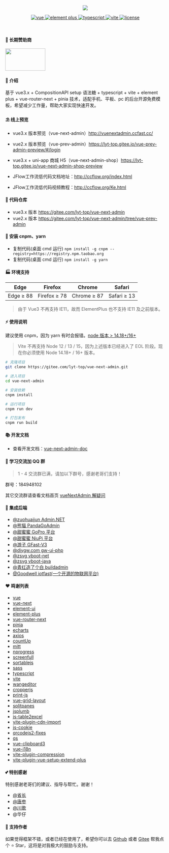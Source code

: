 <div align="center">
	<img src="https://i.hd-r.cn/6ce52e5724fae609444b5b48bdc4accb.png">
	<p align="center">
		<a href="https://v3.vuejs.org/" target="_blank">
			<img src="https://img.shields.io/badge/vue.js-vue3.x-green" alt="vue">
		</a>
		<a href="https://element-plus.gitee.io/#/zh-CN/component/changelog" target="_blank">
			<img src="https://img.shields.io/badge/element--plus-%3E1.0.0-blue" alt="element plus">
		</a>
		<a href="https://www.tslang.cn/" target="_blank">
	    <img src="https://img.shields.io/badge/typescript-%3E4.0.0-blue" alt="typescript">
	  </a>
		<a href="https://vitejs.dev/" target="_blank">
		  <img src="https://img.shields.io/badge/vite-%3E2.0.0-yellow" alt="vite">
		</a>
		<a href="https://gitee.com/lyt-top/vue-next-admin/blob/master/LICENSE" target="_blank">
		  <img src="https://img.shields.io/badge/license-MIT-success" alt="license">
		</a>
	</p>
	<p>&nbsp;</p>
</div>

#### 💝 长期赞助商

<a href="http://www.ccflow.org/" target="_blank">
	<img src="./src/assets/ccflowRightNextAdmin.png" width="50%" height="70px">
</a>

#### 🌈 介绍

基于 vue3.x + CompositionAPI setup 语法糖 + typescript + vite + element plus + vue-router-next + pinia 技术，适配手机、平板、pc 的后台开源免费模板，希望减少工作量，帮助大家实现快速开发。

#### ⛱️ 线上预览

- vue3.x 版本预览（vue-next-admin）<a href="http://vuenextadmin.ccfast.cc/ " target="_blank">http://vuenextadmin.ccfast.cc/ </a>
- vue2.x 版本预览（vue-prev-admin）<a href="https://lyt-top.gitee.io/vue-prev-admin-preview/#/login" target="_blank">https://lyt-top.gitee.io/vue-prev-admin-preview/#/login</a>
- vue3.x + uni-app 商城 H5（vue-next-admin-shop）<a href="https://lyt-top.gitee.io/vue-next-admin-shop-preview" target="_blank">https://lyt-top.gitee.io/vue-next-admin-shop-preview</a>
- JFlow工作流低代码文档地址：http://ccflow.org/index.html

- JFlow工作流低代码视频教程：http://ccflow.org/Ke.html
#### 💒 代码仓库

- vue3.x 版本 <a href="https://gitee.com/lyt-top/vue-next-admin" target="_blank">https://gitee.com/lyt-top/vue-next-admin</a>
- vue2.x 版本 <a href="https://gitee.com/lyt-top/vue-next-admin/tree/vue-prev-admin" target="_blank">https://gitee.com/lyt-top/vue-next-admin/tree/vue-prev-admin</a>

#### 🚧 安装 cnpm、yarn

- 复制代码(桌面 cmd 运行) `npm install -g cnpm --registry=https://registry.npm.taobao.org`
- 复制代码(桌面 cmd 运行) `npm install -g yarn`

#### 🏭 环境支持

| Edge      | Firefox      | Chrome      | Safari      |
| --------- | ------------ | ----------- | ----------- |
| Edge ≥ 88 | Firefox ≥ 78 | Chrome ≥ 87 | Safari ≥ 13 |

> 由于 Vue3 不再支持 IE11，故而 ElementPlus 也不支持 IE11 及之前版本。

#### ⚡ 使用说明

建议使用 cnpm，因为 yarn 有时会报错。<a href="http://nodejs.cn/" target="_blank">node 版本 > 14.18+/16+</a>

> Vite 不再支持 Node 12 / 13 / 15，因为上述版本已经进入了 EOL 阶段。现在你必须使用 Node 14.18+ / 16+ 版本。

```bash
# 克隆项目
git clone https://gitee.com/lyt-top/vue-next-admin.git

# 进入项目
cd vue-next-admin

# 安装依赖
cnpm install

# 运行项目
cnpm run dev

# 打包发布
cnpm run build
```

#### 📚 开发文档

- 查看开发文档：<a href="https://lyt-top.gitee.io/vue-next-admin-doc-preview" target="_blank">vue-next-admin-doc</a>

#### 💯 学习交流加 QQ 群

> 1 - 4 交流群已满，请加以下群号，感谢老哥们支持！

群号：184948102

其它交流群请查看文档首页 [vueNextAdmin 解疑问](https://lyt-top.gitee.io/vue-next-admin-doc-preview/)

#### 💒 集成后端

- <a target="_blank" href="https://gitee.com/zuohuaijun/Admin.NET">@zuohuaijun Admin.NET</a>
- <a target="_blank" href="https://github.com/PandaGoAdmin/PandaX">@熊猫 PandaGoAdmin</a>
- <a target="_blank" href="https://toscode.gitee.com/GionConnection/gopro_free">@甜蜜蜜 GoPro 平台</a>
- <a target="_blank" href="https://gitee.com/GionConnection/niupi-free">@甜蜜蜜 NiuPi 平台</a>
- <a target="_blank" href="https://gitee.com/tiger1103/gfast/tree/os-v3/">@游子 GFast-V3</a>
- <a target="_blank" href="https://gitee.com/diygw/diygw-ui-php/">@diygw.com gw-ui-php</a>
- <a target="_blank" href="https://gitee.com/zsvg/vboot-net">@zsvg vboot-net</a>
- <a target="_blank" href="https://gitee.com/zsvg/vboot-java">@zsvg vboot-java</a>
- <a target="_blank" href="https://gitee.com/wonderful-code/buildadmin">@青红造了个白 buildadmin</a>
- <a target="_blank" href="https://github.com/xiaodingding/iotfast">@Goodwell iotfast(一个开源的物联网平台)</a>

#### ❤️ 鸣谢列表

- <a href="https://github.com/vuejs/vue" target="_blank">vue</a>
- <a href="https://github.com/vuejs/vue-next" target="_blank">vue-next</a>
- <a href="https://github.com/ElemeFE/element" target="_blank">element-ui</a>
- <a href="https://github.com/element-plus/element-plus" target="_blank">element-plus</a>
- <a href="https://github.com/vuejs/vue-router-next" target="_blank">vue-router-next</a>
- <a href="https://github.com/vuejs/pinia" target="_blank">pinia</a>
- <a href="https://github.com/apache/echarts" target="_blank">echarts</a>
- <a href="https://github.com/axios/axios" target="_blank">axios</a>
- <a href="https://github.com/inorganik/countUp.js" target="_blank">countUp</a>
- <a href="https://github.com/developit/mitt" target="_blank">mitt</a>
- <a href="https://github.com/rstacruz/nprogress" target="_blank">nprogress</a>
- <a href="https://github.com/sindresorhus/screenfull.js" target="_blank">screenfull</a>
- <a href="https://github.com/SortableJS/Sortable" target="_blank">sortablejs</a>
- <a href="https://github.com/sass/sass" target="_blank">sass</a>
- <a href="https://github.com/microsoft/TypeScript" target="_blank">typescript</a>
- <a href="https://github.com/vitejs/vite" target="_blank">vite</a>
- <a href="https://github.com/wangeditor-team/wangEditor" target="_blank">wangeditor</a>
- <a href="https://github.com/fengyuanchen/cropperjs" target="_blank">cropperjs</a>
- <a href="https://github.com/crabbly/Print.js" target="_blank">print-js</a>
- <a href="https://github.com/jbaysolutions/vue-grid-layout" target="_blank">vue-grid-layout</a>
- <a href="https://github.com/antoniandre/splitpanes" target="_blank">splitpanes</a>
- <a href="https://github.com/jsplumb/jsplumb" target="_blank">jsplumb</a>
- <a href="https://github.com/hxj9102/table2excel" target="_blank">js-table2excel</a>
- <a href="https://github.com/mmf-fe/vite-plugin-cdn-import" target="_blank">vite-plugin-cdn-import</a>
- <a href="https://github.com/js-cookie/js-cookie" target="_blank">js-cookie</a>
- <a href="https://github.com/davidshimjs/qrcodejs" target="_blank">qrcodejs2-fixes</a>
- <a href="https://github.com/ljharb/qs" target="_blank">qs</a>
- <a href="https://github.com/JamieCurnow/vue-clipboard3" target="_blank">vue-clipboard3</a>
- <a href="https://github.com/intlify/vue-i18n-next" target="_blank">vue-i18n</a>
- <a href="https://github.com/vbenjs/vite-plugin-compression" target="_blank">vite-plugin-compression</a>
- <a href="https://github.com/chenxch/vite-plugin-vue-setup-extend-plus" target="_blank">vite-plugin-vue-setup-extend-plus</a>

#### 💕 特别感谢

特别感谢老哥们的建议、指导与帮忙。谢谢！

- <a href="https://gitee.com/click33/sa-plus" target="_blank">@省长</a>
- <a href="https://gitee.com/jskz/Jskz-SpringCloud" target="_blank">@唐参</a>
- <a href="https://gitee.com/chuange" target="_blank">@川歌</a>
- @华仔

#### 💌 支持作者

如果觉得框架不错，或者已经在使用了，希望你可以去 <a target="_blank" href="https://github.com/lyt-Top/vue-next-admin">Github</a> 或者
<a target="_blank" href="https://gitee.com/lyt-top/vue-next-admin">Gitee</a> 帮我点个 ⭐ Star，这将是对我极大的鼓励与支持。
